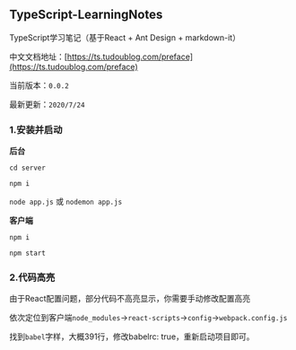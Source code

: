 ## TypeScript-LearningNotes

TypeScript学习笔记（基于React + Ant Design + markdown-it）

中文文档地址：[https://ts.tudoublog.com/preface](https://ts.tudoublog.com/preface)

当前版本：`0.0.2`

最新更新：`2020/7/24`

### 1.安装并启动

**后台**

`cd server`

`npm i`

`node app.js` 或 `nodemon app.js`

**客户端**

`npm i`

`npm start`

### 2.代码高亮

由于React配置问题，部分代码不高亮显示，你需要手动修改配置高亮

依次定位到客户端`node_modules`→`react-scripts`→`config`→`webpack.config.js`

找到`babel`字样，大概391行，修改babelrc: true，重新启动项目即可。
